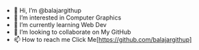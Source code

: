 - 👋 Hi, I’m @balajargithup
- 👀 I’m interested in Computer Graphics
- 🌱 I’m currently learning Web Dev
- 💞️ I’m looking to collaborate on My GitHub
- 📫 How to reach me Click Me[https://github.com/balajargithup]

<!---
balajargithup/balajargithup is a ✨ special ✨ repository because its `README.md` (this file) appears on your GitHub profile.
You can click the Preview link to take a look at your changes.
--->
